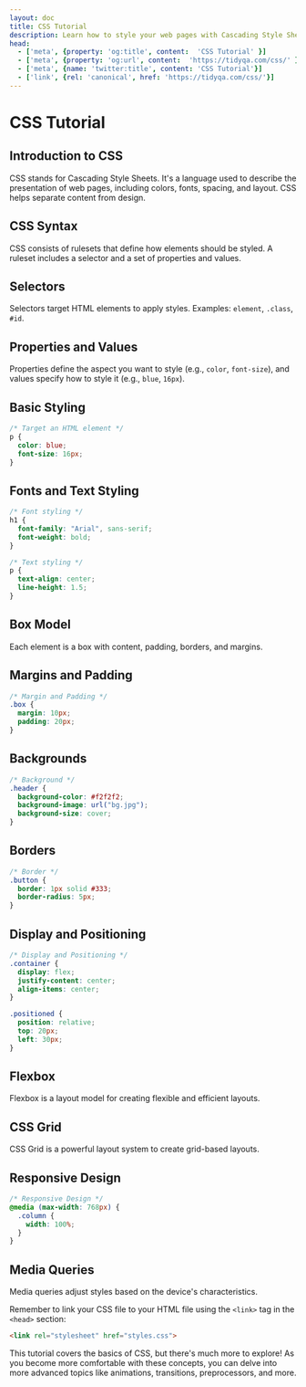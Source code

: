 ```yaml
---
layout: doc
title: CSS Tutorial
description: Learn how to style your web pages with Cascading Style Sheets (CSS) through easy-to-follow tutorials.
head:
  - ['meta', {property: 'og:title', content:  'CSS Tutorial' }]
  - ['meta', {property: 'og:url', content:  'https://tidyqa.com/css/' }] 
  - ['meta', {name: 'twitter:title', content: 'CSS Tutorial'}]
  - ['link', {rel: 'canonical', href: 'https://tidyqa.com/css/'}]
---
```


# CSS Tutorial

## Introduction to CSS
CSS stands for Cascading Style Sheets. It's a language used to describe the presentation of web pages, including colors, fonts, spacing, and layout. CSS helps separate content from design.

## CSS Syntax
CSS consists of rulesets that define how elements should be styled. A ruleset includes a selector and a set of properties and values.

## Selectors
Selectors target HTML elements to apply styles. Examples: `element`, `.class`, `#id`.

## Properties and Values
Properties define the aspect you want to style (e.g., `color`, `font-size`), and values specify how to style it (e.g., `blue`, `16px`).

## Basic Styling

```css
/* Target an HTML element */
p {
  color: blue;
  font-size: 16px;
}
```

## Fonts and Text Styling

```css
/* Font styling */
h1 {
  font-family: "Arial", sans-serif;
  font-weight: bold;
}

/* Text styling */
p {
  text-align: center;
  line-height: 1.5;
}
```

## Box Model

Each element is a box with content, padding, borders, and margins.

## Margins and Padding

```css
/* Margin and Padding */
.box {
  margin: 10px;
  padding: 20px;
}
```

## Backgrounds

```css
/* Background */
.header {
  background-color: #f2f2f2;
  background-image: url("bg.jpg");
  background-size: cover;
}
```

## Borders
```css
/* Border */
.button {
  border: 1px solid #333;
  border-radius: 5px;
}
```

## Display and Positioning

```css
/* Display and Positioning */
.container {
  display: flex;
  justify-content: center;
  align-items: center;
}

.positioned {
  position: relative;
  top: 20px;
  left: 30px;
}
```

## Flexbox
Flexbox is a layout model for creating flexible and efficient layouts.

## CSS Grid
CSS Grid is a powerful layout system to create grid-based layouts.

## Responsive Design

```css
/* Responsive Design */
@media (max-width: 768px) {
  .column {
    width: 100%;
  }
}
```

## Media Queries
Media queries adjust styles based on the device's characteristics.

Remember to link your CSS file to your HTML file using the `<link>` tag in the `<head>` section:

```html
<link rel="stylesheet" href="styles.css">
```

This tutorial covers the basics of CSS, but there's much more to explore! As you become more comfortable with these concepts, you can delve into more advanced topics like animations, transitions, preprocessors, and more.
